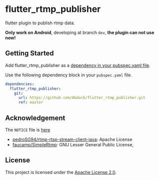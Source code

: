 # flutter_rtmp_publisher

flutter plugin to publish rtmp data.

**Only work on Android**, developing at branch `dev`, **the plugin can not use now!**

## Getting Started

Add flutter_rtmp_publisher as a [dependency in your pubspec.yaml file](https://flutter.dev/docs/development/packages-and-plugins/using-packages).

Use the following dependency block in your `pubspec.yaml` file.

```yaml
dependencies:
  flutter_rtmp_publisher:
    git:
      url: https://github.com/Abdock/flutter_rtmp_publisher.git
      ref: master
```

## Acknowledgement

The `NOTICE` file is [here](./NOTICE)

- [pedroSG94/rtmp-rtsp-stream-client-java](https://github.com/pedroSG94/rtmp-rtsp-stream-client-java): Apache License
- [faucamp/SimpleRtmp](https://github.com/faucamp/SimpleRtmp): GNU Lesser General Public License,

## License

This project is licensed under the [Apache License 2.0](./LICENSE).
